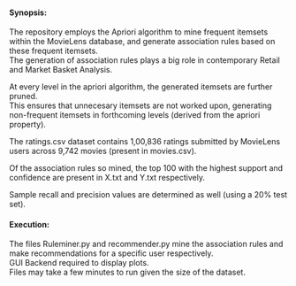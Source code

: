 #### Synopsis:

The repository employs the Apriori algorithm to mine frequent itemsets within the MovieLens database,  and generate association rules based on these frequent itemsets.<br>
The generation of association rules plays a big role in contemporary Retail and Market Basket Analysis.

At every level in the apriori algorithm, the generated itemsets are further pruned.<br>
This ensures that unnecesary itemsets are not worked upon, generating non-frequent itemsets in forthcoming levels  (derived from the apriori property).

The ratings.csv dataset contains 1,00,836 ratings submitted by MovieLens users across 9,742 movies (present in movies.csv). 

Of the association rules so mined, the top 100 with the highest support and confidence are present in X.txt and Y.txt respectively.

Sample recall and precision values are determined as well (using a 20% test set).


#### Execution:

The files Ruleminer.py and recommender.py mine the association rules and make recommendations for a specific user respectively.<br>
GUI Backend required to display plots.<br>
Files may take a few minutes to run given the size of the dataset.
